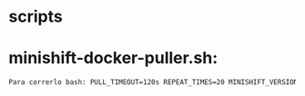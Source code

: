 # scripts

# minishift-docker-puller.sh:

```sh
Para correrlo bash: PULL_TIMEOUT=120s REPEAT_TIMES=20 MINISHIFT_VERSION=1.23.0 bash <(curl -s -L https://github.com/sorinaso/scripts/raw/master/minishift-docker-puller.sh)
```


